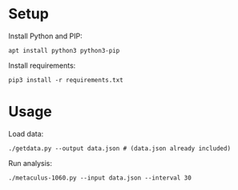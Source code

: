 # Setup

Install Python and PIP:

    apt install python3 python3-pip

Install requirements:

    pip3 install -r requirements.txt

# Usage

Load data:

    ./getdata.py --output data.json # (data.json already included)

Run analysis:

    ./metaculus-1060.py --input data.json --interval 30

